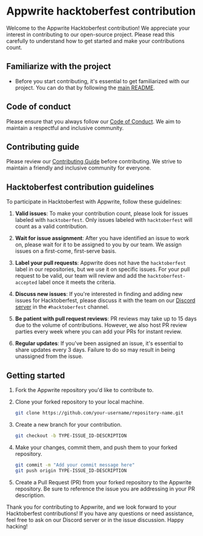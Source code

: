 # Appwrite hacktoberfest contribution

Welcome to the Appwrite Hacktoberfest contribution! We appreciate your interest in contributing to our open-source project. Please read this carefully to understand how to get started and make your contributions count.

## Familiarize with the project

- Before you start contributing, it's essential to get familiarized with our project. You can do that by following the [main README](https://github.com/appwrite/appwrite/blob/main/README.md).

## Code of conduct

Please ensure that you always follow our [Code of Conduct](https://github.com/appwrite/awesome-appwrite/blob/master/CODE_OF_CONDUCT.md). We aim to maintain a respectful and inclusive community.

## Contributing guide

Please review our [Contributing Guide](https://github.com/appwrite/appwrite/blob/main/CONTRIBUTING.md) before contributing. We strive to maintain a friendly and inclusive community for everyone.

## Hacktoberfest contribution guidelines

To participate in Hacktoberfest with Appwrite, follow these guidelines:

1. **Valid issues**: To make your contribution count, please look for issues labeled with `hacktoberfest`. Only issues labeled with `hacktoberfest` will count as a valid contribution.

2. **Wait for issue assignment**: After you have identified an issue to work on, please wait for it to be assigned to you by our team. We assign issues on a first-come, first-serve basis.

3. **Label your pull requests**: Appwrite does not have the `hacktoberfest` label in our repositories, but we use it on specific issues. For your pull request to be valid, our team will review and add the `hacktoberfest-accepted` label once it meets the criteria.

4. **Discuss new issues**: If you're interested in finding and adding new issues for Hacktoberfest, please discuss it with the team on our [Discord server](https://appwrite.io/discord) in the `#hacktoberfest` channel.

5. **Be patient with pull request reviews**: PR reviews may take up to 15 days due to the volume of contributions. However, we also host PR review parties every week where you can add your PRs for instant review.

6. **Regular updates**: If you've been assigned an issue, it's essential to share updates every 3 days. Failure to do so may result in being unassigned from the issue.

## Getting started

1. Fork the Appwrite repository you'd like to contribute to.

2. Clone your forked repository to your local machine.

   ```bash
   git clone https://github.com/your-username/repository-name.git
   ```

3. Create a new branch for your contribution.

   ```bash
   git checkout -b TYPE-ISSUE_ID-DESCRIPTION
   ```
4. Make your changes, commit them, and push them to your forked repository.

   ```bash
   git commit -m "Add your commit message here"
   git push origin TYPE-ISSUE_ID-DESCRIPTION
   ```
 
5. Create a Pull Request (PR) from your forked repository to the Appwrite repository. Be sure to reference the issue you are addressing in your PR description.

Thank you for contributing to Appwrite, and we look forward to your Hacktoberfest contributions! If you have any questions or need assistance, feel free to ask on our Discord server or in the issue discussion. Happy hacking!
